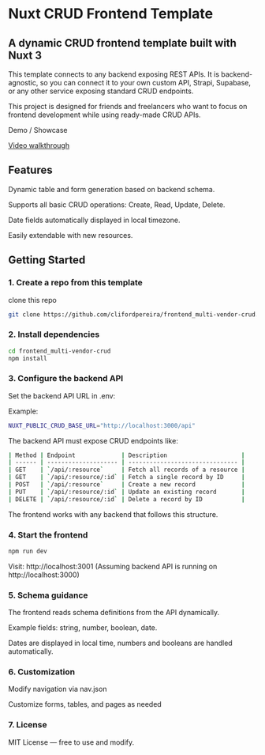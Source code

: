 # Nuxt CRUD Frontend Template

## A dynamic CRUD frontend template built with Nuxt 3

This template connects to any backend exposing REST APIs. It is backend-agnostic, so you can connect it to your own custom API, Strapi, Supabase, or any other service exposing standard CRUD endpoints.

This project is designed for friends and freelancers who want to focus on frontend development while using ready-made CRUD APIs.

Demo / Showcase

[Video walkthrough](https://www.youtube.com/watch?v=AfKlsVmiMVo)

## Features

Dynamic table and form generation based on backend schema.

Supports all basic CRUD operations: Create, Read, Update, Delete.

Date fields automatically displayed in local timezone.

Easily extendable with new resources.

## Getting Started

### 1. Create a repo from this template

clone this repo

```bash
git clone https://github.com/clifordpereira/frontend_multi-vendor-crud.git
```

### 2. Install dependencies

```bash
cd frontend_multi-vendor-crud
npm install
```

### 3. Configure the backend API

Set the backend API URL in .env:

Example:

```bash
NUXT_PUBLIC_CRUD_BASE_URL="http://localhost:3000/api"
```

The backend API must expose CRUD endpoints like:

```bash
| Method | Endpoint             | Description                     |
| ------ | -------------------- | ------------------------------- |
| GET    | `/api/:resource`     | Fetch all records of a resource |
| GET    | `/api/:resource/:id` | Fetch a single record by ID     |
| POST   | `/api/:resource`     | Create a new record             |
| PUT    | `/api/:resource/:id` | Update an existing record       |
| DELETE | `/api/:resource/:id` | Delete a record by ID           |
```

The frontend works with any backend that follows this structure.

### 4. Start the frontend

```bash
npm run dev
```

Visit: http://localhost:3001 (Assuming backend API is running on http://localhost:3000)

### 5. Schema guidance

The frontend reads schema definitions from the API dynamically.

Example fields: string, number, boolean, date.

Dates are displayed in local time, numbers and booleans are handled automatically.

### 6. Customization

Modify navigation via nav.json

Customize forms, tables, and pages as needed

### 7. License

MIT License — free to use and modify.
